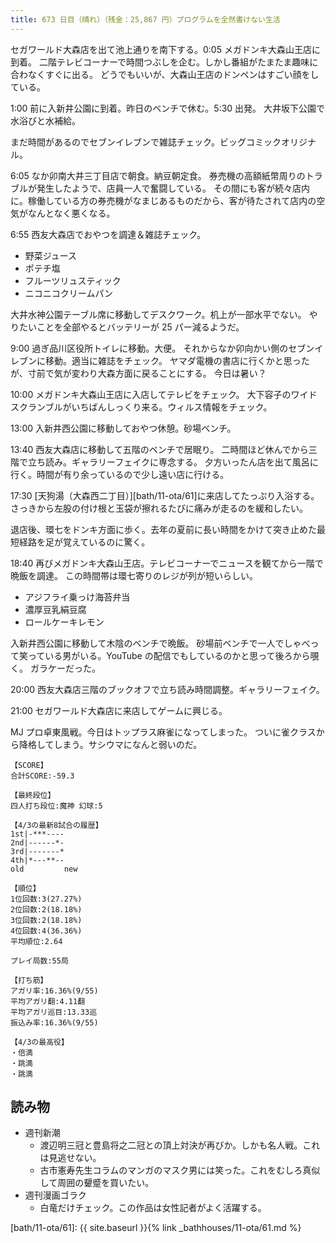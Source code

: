 ```yaml
---
title: 673 日目（晴れ）（残金：25,867 円）プログラムを全然書けない生活
---
```


セガワールド大森店を出て池上通りを南下する。0:05 メガドンキ大森山王店に到着。
二階テレビコーナーで時間つぶしを企む。しかし番組がたまたま趣味に合わなくすぐに出る。
どうでもいいが、大森山王店のドンペンはすごい顔をしている。

1:00 前に入新井公園に到着。昨日のベンチで休む。5:30 出発。
大井坂下公園で水浴びと水補給。

まだ時間があるのでセブンイレブンで雑誌チェック。ビッグコミックオリジナル。

6:05 なか卯南大井三丁目店で朝食。納豆朝定食。
券売機の高額紙幣周りのトラブルが発生したようで、店員一人で奮闘している。
その間にも客が続々店内に。稼働している方の券売機がなまじあるものだから、客が待たされて店内の空気がなんとなく悪くなる。

6:55 西友大森店でおやつを調達＆雑誌チェック。

* 野菜ジュース
* ポテチ塩
* フルーツリュスティック
* ニコニコクリームパン

大井水神公園テーブル席に移動してデスクワーク。机上が一部水平でない。
やりたいことを全部やるとバッテリーが 25 パー減るようだ。

9:00 過ぎ品川区役所トイレに移動。大便。
それからなか卯向かい側のセブンイレブンに移動。適当に雑誌をチェック。
ヤマダ電機の書店に行くかと思ったが、寸前で気が変わり大森方面に戻ることにする。
今日は暑い？

10:00 メガドンキ大森山王店に入店してテレビをチェック。
大下容子のワイドスクランブルがいちばんしっくり来る。ウィルス情報をチェック。

13:00 入新井西公園に移動しておやつ休憩。砂場ベンチ。

13:40 西友大森店に移動して五階のベンチで居眠り。
二時間ほど休んでから三階で立ち読み。ギャラリーフェイクに専念する。
夕方いったん店を出て風呂に行く。時間が有り余っているので少し遠い店に行ける。

17:30 [天狗湯（大森西二丁目）][bath/11-ota/61]に来店してたっぷり入浴する。
さっきから左股の付け根と玉袋が擦れるたびに痛みが走るのを緩和したい。

退店後、環七をドンキ方面に歩く。去年の夏前に長い時間をかけて突き止めた最短経路を足が覚えているのに驚く。

18:40 再びメガドンキ大森山王店。テレビコーナーでニュースを観てから一階で晩飯を調達。
この時間帯は環七寄りのレジが列が短いらしい。

* アジフライ乗っけ海苔弁当
* 濃厚豆乳絹豆腐
* ロールケーキレモン

入新井西公園に移動して木陰のベンチで晩飯。
砂場前ベンチで一人でしゃべって笑っている男がいる。YouTube の配信でもしているのかと思って後ろから覗く。
ガラケーだった。

20:00 西友大森店三階のブックオフで立ち読み時間調整。ギャラリーフェイク。

21:00 セガワールド大森店に来店してゲームに興じる。

MJ プロ卓東風戦。今日はトップラス麻雀になってしまった。
ついに雀クラスから降格してしまう。サシウマになんと弱いのだ。

```text
【SCORE】
合計SCORE:-59.3

【最終段位】
四人打ち段位:魔神 幻球:5

【4/3の最新8試合の履歴】
1st|-***----
2nd|------*-
3rd|-------*
4th|*---**--
old         new

【順位】
1位回数:3(27.27%)
2位回数:2(18.18%)
3位回数:2(18.18%)
4位回数:4(36.36%)
平均順位:2.64

プレイ局数:55局

【打ち筋】
アガリ率:16.36%(9/55)
平均アガリ翻:4.11翻
平均アガリ巡目:13.33巡
振込み率:16.36%(9/55)

【4/3の最高役】
・倍満
・跳満
・跳満
```

## 読み物

* 週刊新潮
  * 渡辺明三冠と豊島将之二冠との頂上対決が再びか。しかも名人戦。これは見逃せない。
  * 古市憲寿先生コラムのマンガのマスク男には笑った。これをむしろ真似して周囲の顰蹙を買いたい。
* 週刊漫画ゴラク
  * 白竜だけチェック。この作品は女性記者がよく活躍する。

[bath/11-ota/61]: {{ site.baseurl }}{% link _bathhouses/11-ota/61.md %}
